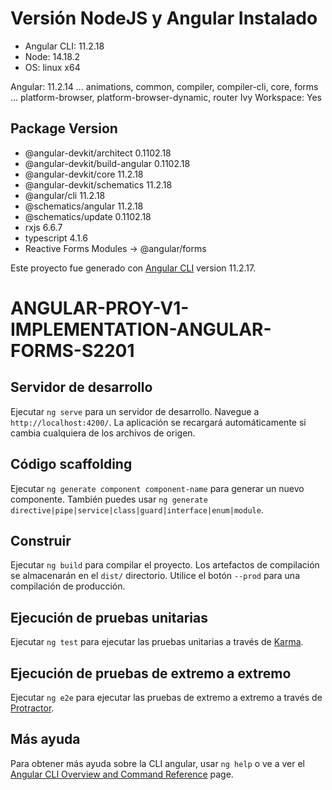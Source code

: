 # Versión NodeJS y Angular Instalado

- Angular CLI: 11.2.18
- Node: 14.18.2
- OS: linux x64

Angular: 11.2.14
... animations, common, compiler, compiler-cli, core, forms
... platform-browser, platform-browser-dynamic, router
Ivy Workspace: Yes

Package                         Version
---------------------------------------------------------
- @angular-devkit/architect       0.1102.18
- @angular-devkit/build-angular   0.1102.18
- @angular-devkit/core            11.2.18
- @angular-devkit/schematics      11.2.18
- @angular/cli                    11.2.18
- @schematics/angular             11.2.18
- @schematics/update              0.1102.18
- rxjs                            6.6.7
- typescript                      4.1.6
- Reactive Forms Modules -> @angular/forms

Este proyecto fue generado con [Angular CLI](https://github.com/angular/angular-cli) version 11.2.17.
# ANGULAR-PROY-V1-IMPLEMENTATION-ANGULAR-FORMS-S2201

## Servidor de desarrollo

Ejecutar `ng serve` para un servidor de desarrollo. Navegue a `http://localhost:4200/`. La aplicación se recargará automáticamente si cambia cualquiera de los archivos de origen.

## Código scaffolding

Ejecutar `ng generate component component-name` para generar un nuevo componente. También puedes usar `ng generate directive|pipe|service|class|guard|interface|enum|module`.

## Construir

Ejecutar `ng build` para compilar el proyecto. Los artefactos de compilación se almacenarán en el `dist/` directorio. Utilice el botón `--prod` para una compilación de producción.

## Ejecución de pruebas unitarias

Ejecutar `ng test` para ejecutar las pruebas unitarias a través de [Karma](https://karma-runner.github.io).

## Ejecución de pruebas de extremo a extremo

Ejecutar `ng e2e` para ejecutar las pruebas de extremo a extremo a través de [Protractor](http://www.protractortest.org/).

## Más ayuda

Para obtener más ayuda sobre la CLI angular, usar `ng help` o ve a ver el [Angular CLI Overview and Command Reference](https://angular.io/cli) page.
